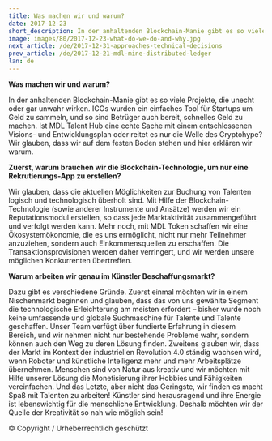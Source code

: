 ```yaml
---
title: Was machen wir und warum?
date: 2017-12-23
short_description: In der anhaltenden Blockchain-Manie gibt es so viele Projekte
image: images/80/2017-12-23-what-do-we-do-and-why.jpg
next_article: /de/2017-12-31-approaches-technical-decisions
prev_article: /de/2017-12-21-mdl-mine-distributed-ledger
lan: de
---
```


**Was machen wir und warum?**

In der anhaltenden Blockchain-Manie gibt es so viele Projekte, die unecht oder gar unwahr wirken. ICOs wurden ein einfaches Tool für Startups um Geld zu sammeln, und so sind Betrüger auch bereit, schnelles Geld zu machen. Ist MDL Talent Hub eine echte Sache mit einem entschlossenen Visions- und Entwicklungsplan oder reitet es nur die Welle des Cryptohype? Wir glauben, dass wir auf dem festen Boden stehen und hier erklären wir warum.

**Zuerst, warum brauchen wir die Blockchain-Technologie, um nur eine Rekrutierungs-App zu erstellen?**

Wir glauben, dass die aktuellen Möglichkeiten zur Buchung von Talenten logisch und technologisch überholt sind. Mit Hilfe der Blockchain-Technologie (sowie anderer Instrumente und Ansätze) werden wir ein Reputationsmodul erstellen, so dass jede Marktaktivität zusammengeführt und verfolgt werden kann. Mehr noch, mit MDL Token schaffen wir eine Ökosystemökonomie, die es uns ermöglicht, nicht nur mehr Teilnehmer anzuziehen, sondern auch Einkommensquellen zu erschaffen. Die Transaktionsprovisionen werden daher verringert, und wir werden unsere möglichen Konkurrenten übertreffen.

**Warum arbeiten wir genau im Künstler Beschaffungsmarkt?**

Dazu gibt es verschiedene Gründe. Zuerst einmal möchten wir in einem Nischenmarkt beginnen und glauben, dass das von uns gewählte Segment die technologische Erleichterung am meisten erfordert – bisher wurde noch keine umfassende und globale Suchmaschine für Talente und Talente geschaffen. Unser Team verfügt über fundierte Erfahrung in diesem Bereich, und wir nehmen nicht nur bestehende Probleme wahr, sondern können auch den Weg zu deren Lösung finden. Zweitens glauben wir, dass der Markt im Kontext der industriellen Revolution 4.0 ständig wachsen wird, wenn Roboter und künstliche Intelligenz mehr und mehr Arbeitsplätze übernehmen. Menschen sind von Natur aus kreativ und wir möchten mit Hilfe unserer Lösung die Monetisierung ihrer Hobbies und Fähigkeiten vereinfachen. Und das Letzte, aber nicht das Geringste, wir finden es macht Spaß  mit Talenten zu arbeiten! Künstler sind herausragend und ihre Energie ist lebenswichtig für die menschliche Entwicklung. Deshalb möchten wir der Quelle der Kreativität so nah wie möglich sein!

© Copyright / Urheberrechtlich geschützt
